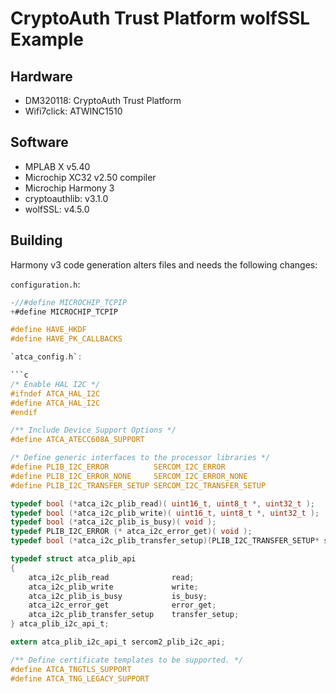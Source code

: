 # CryptoAuth Trust Platform wolfSSL Example

## Hardware

* DM320118: CryptoAuth Trust Platform
* Wifi7click: ATWINC1510

## Software

* MPLAB X v5.40
* Microchip XC32 v2.50 compiler
* Microchip Harmony 3
* cryptoauthlib: v3.1.0
* wolfSSL: v4.5.0

## Building

Harmony v3 code generation alters files and needs the following changes:

`configuration.h`:

```c
-//#define MICROCHIP_TCPIP
+#define MICROCHIP_TCPIP

#define HAVE_HKDF
#define HAVE_PK_CALLBACKS

`atca_config.h`:

```c
/* Enable HAL I2C */
#ifndef ATCA_HAL_I2C
#define ATCA_HAL_I2C
#endif

/** Include Device Support Options */
#define ATCA_ATECC608A_SUPPORT

/* Define generic interfaces to the processor libraries */
#define PLIB_I2C_ERROR          SERCOM_I2C_ERROR
#define PLIB_I2C_ERROR_NONE     SERCOM_I2C_ERROR_NONE
#define PLIB_I2C_TRANSFER_SETUP SERCOM_I2C_TRANSFER_SETUP

typedef bool (*atca_i2c_plib_read)( uint16_t, uint8_t *, uint32_t );
typedef bool (*atca_i2c_plib_write)( uint16_t, uint8_t *, uint32_t );
typedef bool (*atca_i2c_plib_is_busy)( void );
typedef PLIB_I2C_ERROR (* atca_i2c_error_get)( void );
typedef bool (*atca_i2c_plib_transfer_setup)(PLIB_I2C_TRANSFER_SETUP* setup, uint32_t srcClkFreq);

typedef struct atca_plib_api
{
    atca_i2c_plib_read              read;
    atca_i2c_plib_write             write;
    atca_i2c_plib_is_busy           is_busy;
    atca_i2c_error_get              error_get;
    atca_i2c_plib_transfer_setup    transfer_setup;
} atca_plib_i2c_api_t;

extern atca_plib_i2c_api_t sercom2_plib_i2c_api;

/** Define certificate templates to be supported. */
#define ATCA_TNGTLS_SUPPORT
#define ATCA_TNG_LEGACY_SUPPORT
```
